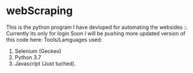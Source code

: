 # webScraping
This is the python program I have devloped for automating the websides :: Currently its only for login Soon I will be pushing more updated version of this code here: Tools/Lamguages  used:
1. Selenium (Geckeo)
2. Python 3.7
3. Javascript (Just tuched).
